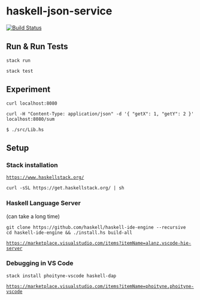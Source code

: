 # haskell-json-service

[![Build Status](https://travis-ci.org/sideeffffect/haskell-json-service.svg?branch=master)](https://travis-ci.org/sideeffffect/haskell-json-service)

## Run & Run Tests

```
stack run
```

```
stack test
```

## Experiment

```
curl localhost:8080
```

```
curl -H "Content-Type: application/json" -d '{ "getX": 1, "getY": 2 }' localhost:8080/sum
```

```
$ ./src/Lib.hs
```

## Setup

### Stack installation
[`https://www.haskellstack.org/`](https://www.haskellstack.org/)
```
curl -sSL https://get.haskellstack.org/ | sh
```

### Haskell Language Server
(can take a long time)
```
git clone https://github.com/haskell/haskell-ide-engine --recursive
cd haskell-ide-engine && ./install.hs build-all
```

[`https://marketplace.visualstudio.com/items?itemName=alanz.vscode-hie-server`](https://marketplace.visualstudio.com/items?itemName=alanz.vscode-hie-server)

### Debugging in VS Code

```
stack install phoityne-vscode haskell-dap
```

[`https://marketplace.visualstudio.com/items?itemName=phoityne.phoityne-vscode`](https://marketplace.visualstudio.com/items?itemName=phoityne.phoityne-vscode)

